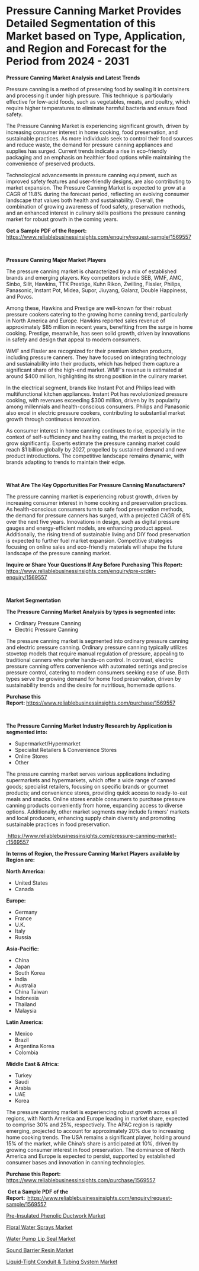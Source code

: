 <p><h1>Pressure Canning Market Provides Detailed Segmentation of this Market based on Type, Application, and Region and Forecast for the Period from 2024 - 2031</h1></p><p><strong>Pressure Canning Market Analysis and Latest Trends</strong></p>
<p><p>Pressure canning is a method of preserving food by sealing it in containers and processing it under high pressure. This technique is particularly effective for low-acid foods, such as vegetables, meats, and poultry, which require higher temperatures to eliminate harmful bacteria and ensure food safety. </p><p>The Pressure Canning Market is experiencing significant growth, driven by increasing consumer interest in home cooking, food preservation, and sustainable practices. As more individuals seek to control their food sources and reduce waste, the demand for pressure canning appliances and supplies has surged. Current trends indicate a rise in eco-friendly packaging and an emphasis on healthier food options while maintaining the convenience of preserved products. </p><p>Technological advancements in pressure canning equipment, such as improved safety features and user-friendly designs, are also contributing to market expansion. The Pressure Canning Market is expected to grow at a CAGR of 11.8% during the forecast period, reflecting an evolving consumer landscape that values both health and sustainability. Overall, the combination of growing awareness of food safety, preservation methods, and an enhanced interest in culinary skills positions the pressure canning market for robust growth in the coming years.</p></p>
<p><strong>Get a Sample PDF of the Report:&nbsp;</strong> <a href="https://www.reliablebusinessinsights.com/enquiry/request-sample/1569557?utm_campaign=1555&utm_medium=2&utm_source=Github&utm_content=ia&utm_term=14102024&utm_id=pressure-canning">https://www.reliablebusinessinsights.com/enquiry/request-sample/1569557</a></p>
<p>&nbsp;</p>
<p><strong>Pressure Canning Major Market Players</strong></p>
<p><p>The pressure canning market is characterized by a mix of established brands and emerging players. Key competitors include SEB, WMF, AMC, Sinbo, Silit, Hawkins, TTK Prestige, Kuhn Rikon, Zwilling, Fissler, Philips, Panasonic, Instant Pot, Midea, Supor, Jiuyang, Galanz, Double Happiness, and Povos. </p><p>Among these, Hawkins and Prestige are well-known for their robust pressure cookers catering to the growing home canning trend, particularly in North America and Europe. Hawkins reported sales revenue of approximately $85 million in recent years, benefiting from the surge in home cooking. Prestige, meanwhile, has seen solid growth, driven by innovations in safety and design that appeal to modern consumers.</p><p>WMF and Fissler are recognized for their premium kitchen products, including pressure canners. They have focused on integrating technology and sustainability into their products, which has helped them capture a significant share of the high-end market. WMF's revenue is estimated at around $400 million, highlighting its strong position in the culinary market.</p><p>In the electrical segment, brands like Instant Pot and Philips lead with multifunctional kitchen appliances. Instant Pot has revolutionized pressure cooking, with revenues exceeding $300 million, driven by its popularity among millennials and health-conscious consumers. Philips and Panasonic also excel in electric pressure cookers, contributing to substantial market growth through continuous innovation.</p><p>As consumer interest in home canning continues to rise, especially in the context of self-sufficiency and healthy eating, the market is projected to grow significantly. Experts estimate the pressure canning market could reach $1 billion globally by 2027, propelled by sustained demand and new product introductions. The competitive landscape remains dynamic, with brands adapting to trends to maintain their edge.</p></p>
<p>&nbsp;</p>
<p><strong>What Are The Key Opportunities For Pressure Canning Manufacturers?</strong></p>
<p><p>The pressure canning market is experiencing robust growth, driven by increasing consumer interest in home cooking and preservation practices. As health-conscious consumers turn to safe food preservation methods, the demand for pressure canners has surged, with a projected CAGR of 6% over the next five years. Innovations in design, such as digital pressure gauges and energy-efficient models, are enhancing product appeal. Additionally, the rising trend of sustainable living and DIY food preservation is expected to further fuel market expansion. Competitive strategies focusing on online sales and eco-friendly materials will shape the future landscape of the pressure canning market.</p></p>
<p><strong>Inquire or Share Your Questions If Any Before Purchasing This Report:</strong> <a href="https://www.reliablebusinessinsights.com/enquiry/pre-order-enquiry/1569557?utm_campaign=1555&utm_medium=2&utm_source=Github&utm_content=ia&utm_term=14102024&utm_id=pressure-canning">https://www.reliablebusinessinsights.com/enquiry/pre-order-enquiry/1569557</a></p>
<p>&nbsp;</p>
<p><strong>Market Segmentation</strong></p>
<p><strong>The Pressure Canning Market Analysis by types is segmented into:</strong></p>
<p><ul><li>Ordinary Pressure Canning</li><li>Electric Pressure Canning</li></ul></p>
<p><p>The pressure canning market is segmented into ordinary pressure canning and electric pressure canning. Ordinary pressure canning typically utilizes stovetop models that require manual regulation of pressure, appealing to traditional canners who prefer hands-on control. In contrast, electric pressure canning offers convenience with automated settings and precise pressure control, catering to modern consumers seeking ease of use. Both types serve the growing demand for home food preservation, driven by sustainability trends and the desire for nutritious, homemade options.</p></p>
<p><strong>Purchase this Report:&nbsp;</strong><a href="https://www.reliablebusinessinsights.com/purchase/1569557?utm_campaign=1555&utm_medium=2&utm_source=Github&utm_content=ia&utm_term=14102024&utm_id=pressure-canning">https://www.reliablebusinessinsights.com/purchase/1569557</a></p>
<p>&nbsp;</p>
<p><strong>The Pressure Canning Market Industry Research by Application is segmented into:</strong></p>
<p><ul><li>Supermarket/Hypermarket</li><li>Specialist Retailers & Convenience Stores</li><li>Online Stores</li><li>Other</li></ul></p>
<p><p>The pressure canning market serves various applications including supermarkets and hypermarkets, which offer a wide range of canned goods; specialist retailers, focusing on specific brands or gourmet products; and convenience stores, providing quick access to ready-to-eat meals and snacks. Online stores enable consumers to purchase pressure canning products conveniently from home, expanding access to diverse options. Additionally, other market segments may include farmers' markets and local producers, enhancing supply chain diversity and promoting sustainable practices in food preservation.</p></p>
<p><a href="https://www.reliablebusinessinsights.com/pressure-canning-market-r1569557?utm_campaign=1555&utm_medium=2&utm_source=Github&utm_content=ia&utm_term=14102024&utm_id=pressure-canning">&nbsp;https://www.reliablebusinessinsights.com/pressure-canning-market-r1569557</a></p>
<p><strong>In terms of Region, the Pressure Canning Market Players available by Region are:</strong></p>
<p>
    <p> <strong> North America: </strong>
        <ul>
            <li>United States</li>
            <li>Canada</li>
        </ul>
        </p> 
    <p> <strong> Europe: </strong>
        <ul>
            <li>Germany</li>
            <li>France</li>
            <li>U.K.</li>
            <li>Italy</li>
            <li>Russia</li>
        </ul>
        </p> 
    <p> <strong> Asia-Pacific: </strong>
        <ul>
            <li>China</li>
            <li>Japan</li>
            <li>South Korea</li>
            <li>India</li>
            <li>Australia</li>
            <li>China Taiwan</li>
            <li>Indonesia</li>
            <li>Thailand</li>
            <li>Malaysia</li>
        </ul>
        </p> 
    <p> <strong> Latin America: </strong>
        <ul>
            <li>Mexico</li>
            <li>Brazil</li>
            <li>Argentina Korea</li>
            <li>Colombia</li>
        </ul>
        </p> 
    <p> <strong> Middle East & Africa: </strong>
        <ul>
            <li>Turkey</li>
            <li>Saudi</li>
            <li>Arabia</li>
            <li>UAE</li>
            <li>Korea</li>
        </ul>
    </p>
    </p>
<p><p>The pressure canning market is experiencing robust growth across all regions, with North America and Europe leading in market share, expected to comprise 30% and 25%, respectively. The APAC region is rapidly emerging, projected to account for approximately 20% due to increasing home cooking trends. The USA remains a significant player, holding around 15% of the market, while China’s share is anticipated at 10%, driven by growing consumer interest in food preservation. The dominance of North America and Europe is expected to persist, supported by established consumer bases and innovation in canning technologies.</p></p>
<p><strong>Purchase this Report: </strong><a href="https://www.reliablebusinessinsights.com/purchase/1569557?utm_campaign=1555&utm_medium=2&utm_source=Github&utm_content=ia&utm_term=14102024&utm_id=pressure-canning">https://www.reliablebusinessinsights.com/purchase/1569557</a></p>
<p>&nbsp;<strong>Get a Sample PDF of the Report:&nbsp;&nbsp;</strong><a href="https://www.reliablebusinessinsights.com/enquiry/request-sample/1569557?utm_campaign=1555&utm_medium=2&utm_source=Github&utm_content=ia&utm_term=14102024&utm_id=pressure-canning">https://www.reliablebusinessinsights.com/enquiry/request-sample/1569557</a></p>
<p><strong></strong></p>
<p><p><a href="https://www.linkedin.com/pulse/market-forecasting-change-global-pre-insulated-phenolic-ductwork-uvwde?trk=public_post_embed_feed-article-content&utm_campaign=1555&utm_medium=2&utm_source=Github&utm_content=ia&utm_term=14102024&utm_id=pressure-canning">Pre-Insulated Phenolic Ductwork Market</a></p><p><a href="https://www.linkedin.com/pulse/floral-water-sprays-market-global-regional-analysis-focus-4px7e?trk=public_post_embed_feed-article-content&utm_campaign=1555&utm_medium=2&utm_source=Github&utm_content=ia&utm_term=14102024&utm_id=pressure-canning">Floral Water Sprays Market</a></p><p><a href="https://www.linkedin.com/pulse/water-pump-lip-seal-market-overview-global-trends-future-errze?trk=public_post_embed_feed-article-content&utm_campaign=1555&utm_medium=2&utm_source=Github&utm_content=ia&utm_term=14102024&utm_id=pressure-canning">Water Pump Lip Seal Market</a></p><p><a href="https://www.linkedin.com/pulse/pioneering-growth-analyzing-global-sound-barrier-resin-market-9dmie?trk=public_post_embed_feed-article-content&utm_campaign=1555&utm_medium=2&utm_source=Github&utm_content=ia&utm_term=14102024&utm_id=pressure-canning">Sound Barrier Resin Market</a></p><p><a href="https://www.linkedin.com/pulse/global-liquid-tight-conduit-tubing-system-market-product-bh5pe?trk=public_post_embed_feed-article-content&utm_campaign=1555&utm_medium=2&utm_source=Github&utm_content=ia&utm_term=14102024&utm_id=pressure-canning">Liquid-Tight Conduit & Tubing System Market</a></p></p>